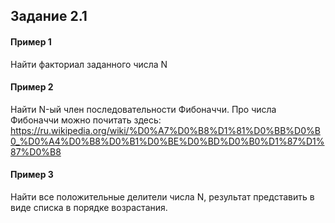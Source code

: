 ##  Задание 2.1


#### Пример 1
Найти факториал заданного числа N
#### Пример 2
Найти N-ый член последовательности Фибоначчи.
Про числа Фибоначчи можно почитать здесь:
https://ru.wikipedia.org/wiki/%D0%A7%D0%B8%D1%81%D0%BB%D0%B0_%D0%A4%D0%B8%D0%B1%D0%BE%D0%BD%D0%B0%D1%87%D1%87%D0%B8

#### Пример 3
Найти все положительные делители числа N, результат представить в виде списка 
в порядке возрастания.
